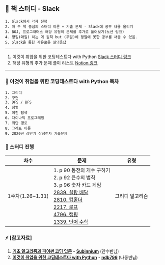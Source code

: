 ## 🔭 책 스터디 - Slack

    1. Slack에서 각자 진행
    2. 매 주 책 중심의 스터디 이론 + 기출 문제 - Slack에 공부 내용 올리기
    3. BOJ, 프로그래머스 해당 유형의 문제를 추가로 풀어보기(노션 링크)
    4. 평일(매일) 하는 게 원칙 but (주말)에 평일에 못한 공부를 채울 수 있음.
    5. Slack을 통한 자유로운 질의응답

---
 1. 이것이 취업을 위한 코딩테스트다 with Python  [Slack 스터디 링크](https://app.slack.com/client/T01KGKK8MSA/C01KATTA295)<br>
 1. 해당 유형의 추가 문제 풀이 리스트 [Notion 링크](https://www.notion.so/ReadMe-d43f0367843147f78dc72d7e539f5423) 
---
### 🌱 이것이 취업을 위한 코딩테스트다 with Python 목차
    1. 그리디
    2. 구현 
    3. DFS / BFS
    4. 정렬
    5. 이진 탐색
    6. 다이나믹 프로그래밍
    7. 최단 경로
    8. 그래프 이론
    9. 2020년 상반기 삼성전자 기출문제

### 📅 스터디 진행

| 차수  | 문제  | 유형  |
| ----- | ----- | ----- |
| 1주차(1.26~1.31) | 1. p 90 동전의 개수 구하기<br> 2. p 92 큰수의 법칙<br> 3. p 96 숫자 카드 게임 <br>  [2839. 설탕 배달](https://www.acmicpc.net/problem/2839) <br> [2810. 컵홀더](https://www.acmicpc.net/problem/2810) <br> [2217. 로프](https://www.acmicpc.net/problem/2217) <br> [4796. 캠핑](https://www.acmicpc.net/problem/4796)<br> [1339. 단어 수학](https://www.acmicpc.net/problem/1339)<br> | 그리디 알고리즘<br />|

  
### ⚡ [참고자료] 
1. [<u>**기초 알고리즘과 파이썬 코딩 입문**</u>](https://www.youtube.com/watch?v=AhCib1thS7M) - [**Subinnium**](https://subinium.github.io/preparation-for-snu-graduate-school/ "안수빈님의 블로그") (안수빈님)
1. [**<u>이것이 취업을 위한 코딩테스트다 with Python</u>**](http://www.yes24.com/Product/Goods/91433923) - [**ndb796**](https://github.com/ndb796) (나동빈님)
<!--
**KimTaesong/KimTaesong** is a ✨ _special_ ✨ repository because its `README.md` (this file) appears on your GitHub profile.

Here are some ideas to get you started:

- 🔭 I’m currently working on ...
- 🌱 I’m currently learning ...
- 👯 I’m looking to collaborate on ...
- 🤔 I’m looking for help with ...
- 💬 Ask me about ...
- 📫 How to reach me: ...
- 😄 Pronouns: ...
- ⚡ Fun fact: ...
- 유형1(`설명어`를 클릭하면 URL로 이동) : [TheoryDB 블로그](https://theorydb.github.io "마우스를 올려놓으면 말풍선이 나옵니다.")</br>
유형2(URL 보여주고 `자동연결`) : <https://theorydb.github.io>  
유형3(동일 파일 내 `문단 이동`) : [동일파일 내 문단 이동](#markdown의-반드시-알아야-하는-문법)
-->